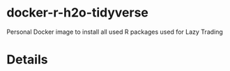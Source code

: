 # docker-r-h2o-tidyverse

Personal Docker image to install all used R packages used for Lazy Trading

# Details

